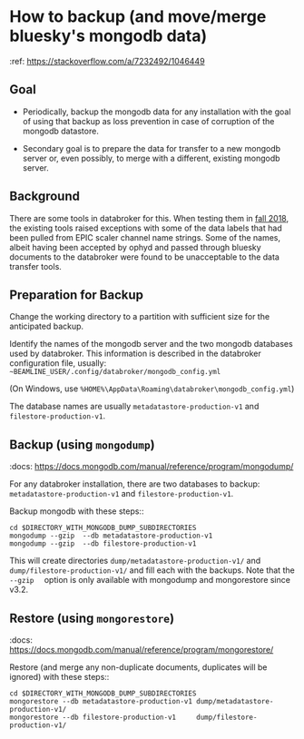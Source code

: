 
# How to backup (and move/merge bluesky's mongodb data)

:ref:
    https://stackoverflow.com/a/7232492/1046449

## Goal

* Periodically, backup the mongodb data for any installation 
  with the goal of using that backup as loss prevention in case
  of corruption of the mongodb datastore.

* Secondary goal is to prepare the data for transfer to a new 
  mongodb server or, even possibly, to merge with a different,
  existing mongodb server.

## Background

There are some tools in databroker for this.
When testing them in 
[fall 2018](https://github.com/APS-3ID-IXN/ipython-s3blue/issues/2), 
the existing tools
raised exceptions with some of the data labels that had 
been pulled from EPIC scaler channel name strings.  Some 
of the names, albeit having been accepted by ophyd and 
passed through bluesky documents to the databroker were 
found to be unacceptable to the data transfer tools.

## Preparation for Backup

Change the working directory to a partition with sufficient size for
the anticipated backup.

Identify the names of the mongodb server and the two mongodb 
databases used by databroker.  This information is described in the
databroker configuration file, usually: 
`~BEAMLINE_USER/.config/databroker/mongodb_config.yml`

(On Windows, use `%HOME%\AppData\Roaming\databroker\mongodb_config.yml`)

The database names are usually `metadatastore-production-v1` 
and `filestore-production-v1`.

## Backup (using `mongodump`)

:docs:
	https://docs.mongodb.com/manual/reference/program/mongodump/

For any databroker installation, there are two databases to backup:
`metadatastore-production-v1` and `filestore-production-v1`.

Backup mongodb with these steps::

    cd $DIRECTORY_WITH_MONGODB_DUMP_SUBDIRECTORIES
    mongodump --gzip  --db metadatastore-production-v1 
    mongodump --gzip  --db filestore-production-v1     

This will create directories `dump/metadatastore-production-v1/` and
`dump/filestore-production-v1/` and fill each with the backups.  Note
that the `--gzip  ` option is only available with mongodump and 
mongorestore since v3.2.

## Restore (using `mongorestore`)

:docs:
	https://docs.mongodb.com/manual/reference/program/mongorestore/

Restore (and merge any non-duplicate documents, duplicates will be 
ignored) with these steps::

	cd $DIRECTORY_WITH_MONGODB_DUMP_SUBDIRECTORIES
	mongorestore --db metadatastore-production-v1 dump/metadatastore-production-v1/
	mongorestore --db filestore-production-v1     dump/filestore-production-v1/
